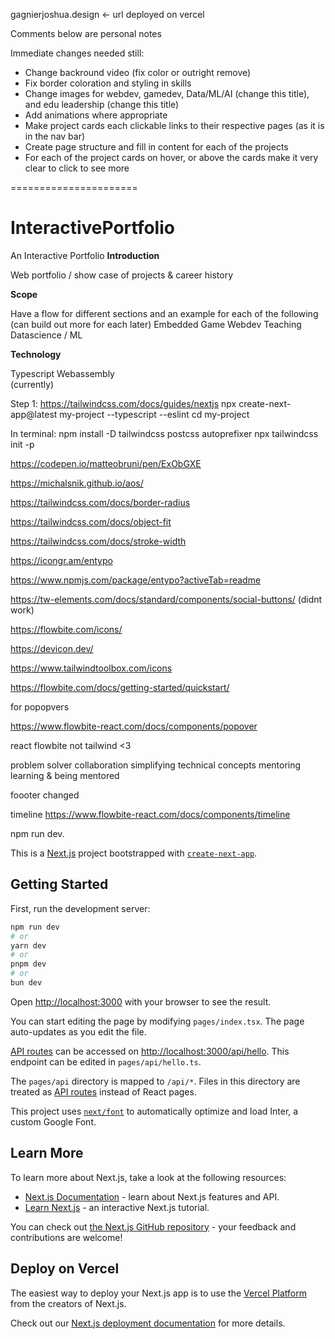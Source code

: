 gagnierjoshua.design <- url deployed on vercel

Comments below are personal notes 

Immediate changes needed still:
- Change backround video (fix color or outright remove)
- Fix border coloration and styling in skills
- Change images for webdev, gamedev, Data/ML/AI (change this title), and edu leadership (change this title)
- Add animations where appropriate
- Make project cards each clickable links to their respective pages (as it is in the nav bar)
- Create page structure and fill in content for each of the projects
- For each of the project cards on hover, or above the cards make it very clear to click to see more


======================


# InteractivePortfolio
An Interactive Portfolio 
**Introduction**

Web portfolio / show case of projects & career history 


**Scope**

Have a flow for different sections and an example for each of the following (can build out more for each later) 
Embedded 
Game 
Webdev 
Teaching 
Datascience / ML


**Technology**

Typescript 
Webassembly  
(currently)


Step 1:
https://tailwindcss.com/docs/guides/nextjs
npx create-next-app@latest my-project --typescript --eslint
cd my-project

In terminal:
npm install -D tailwindcss postcss autoprefixer
npx tailwindcss init -p


https://codepen.io/matteobruni/pen/ExObGXE 

https://michalsnik.github.io/aos/


https://tailwindcss.com/docs/border-radius

https://tailwindcss.com/docs/object-fit

https://tailwindcss.com/docs/stroke-width

https://icongr.am/entypo

https://www.npmjs.com/package/entypo?activeTab=readme


https://tw-elements.com/docs/standard/components/social-buttons/ (didnt work)


https://flowbite.com/icons/

https://devicon.dev/

https://www.tailwindtoolbox.com/icons


https://flowbite.com/docs/getting-started/quickstart/

for popopvers

https://www.flowbite-react.com/docs/components/popover

react flowbite not tailwind <3


problem solver
collaboration
simplifying technical concepts
mentoring
learning & being mentored


foooter changed <p to h2>

timeline
https://www.flowbite-react.com/docs/components/timeline


npm run dev.



This is a [Next.js](https://nextjs.org/) project bootstrapped with [`create-next-app`](https://github.com/vercel/next.js/tree/canary/packages/create-next-app).

## Getting Started

First, run the development server:

```bash
npm run dev
# or
yarn dev
# or
pnpm dev
# or
bun dev
```

Open [http://localhost:3000](http://localhost:3000) with your browser to see the result.

You can start editing the page by modifying `pages/index.tsx`. The page auto-updates as you edit the file.

[API routes](https://nextjs.org/docs/api-routes/introduction) can be accessed on [http://localhost:3000/api/hello](http://localhost:3000/api/hello). This endpoint can be edited in `pages/api/hello.ts`.

The `pages/api` directory is mapped to `/api/*`. Files in this directory are treated as [API routes](https://nextjs.org/docs/api-routes/introduction) instead of React pages.

This project uses [`next/font`](https://nextjs.org/docs/basic-features/font-optimization) to automatically optimize and load Inter, a custom Google Font.

## Learn More

To learn more about Next.js, take a look at the following resources:

- [Next.js Documentation](https://nextjs.org/docs) - learn about Next.js features and API.
- [Learn Next.js](https://nextjs.org/learn) - an interactive Next.js tutorial.

You can check out [the Next.js GitHub repository](https://github.com/vercel/next.js/) - your feedback and contributions are welcome!

## Deploy on Vercel

The easiest way to deploy your Next.js app is to use the [Vercel Platform](https://vercel.com/new?utm_medium=default-template&filter=next.js&utm_source=create-next-app&utm_campaign=create-next-app-readme) from the creators of Next.js.

Check out our [Next.js deployment documentation](https://nextjs.org/docs/deployment) for more details.

